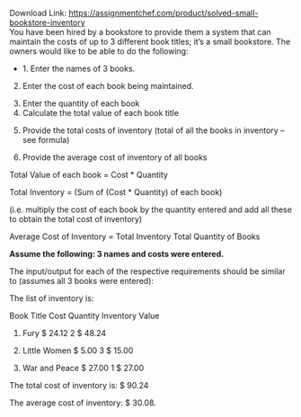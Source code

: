 Download Link: https://assignmentchef.com/product/solved-small-bookstore-inventory
<br>
You have been hired by a bookstore to provide them a system that can maintain the costs of up to 3 different book titles; it’s a small bookstore. The owners would like to be able to do the following:

<ul>

 <li>        1.    Enter the names of 3 books.</li>

</ul>

2.    Enter the cost of each book being maintained.

<ol start="3">

 <li>Enter the quantity of each book</li>

 <li>Calculate the total value of each book title</li>

</ol>

5.    Provide the total costs of inventory (total of all the books in inventory – see formula)

<ol start="6">

 <li>Provide the average cost of inventory of all books</li>

</ol>

Total Value of each book = Cost * Quantity

Total Inventory = (Sum of (Cost * Quantity) of each book)

(i.e. multiply the cost of each book by the quantity entered and add all these to obtain the total cost of inventory)

Average Cost of Inventory = Total Inventory  Total Quantity of Books

<strong>Assume the following:   3 names and costs were entered.</strong>

The input/output for each of the respective requirements should be similar to (assumes all 3 books were entered):

The list of inventory is:

Book Title                             Cost        Quantity                Inventory Value

1.    Fury                               $ 24.12         2                       $ 48.24

2.    Little Women               $ 5.00          3                        $ 15.00

<ol start="3">

 <li>War and Peace           $ 27.00        1                       $ 27.00</li>

</ol>




The total cost of inventory is: $ 90.24

The average cost of inventory: $ 30.08.